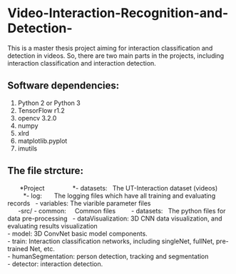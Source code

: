 # Video-Interaction-Recognition-and-Detection-
This is a master thesis project aiming for interaction classification and detection in videos. So, there are two main parts in the projects, including interaction classification and interaction detection.   

Software dependencies: 
----------------------------------------
1. Python 2 or Python 3  
2. TensorFlow r1.2  
3. opencv 3.2.0  
4. numpy  
5. xlrd  
6. matplotlib.pyplot  
7. imutils  


The file strcture:
----------------------------------------
        *Project
                *- datasets:   The UT-Interaction dataset (videos)  
                *- log:        The logging files which have all training and evaluating records  
        - variables:  The viarible parameter files  
        -src/
             - common:     Common files   
             - datasets:   The python files for data pre-processing  
             - dataVisualization: 3D CNN data visualization, and evaluating results visualization  
             - model:      3D ConvNet basic model components.  
             - train:      Interaction classification networks, including singleNet, fullNet, pre-trained Net, etc.  
             - humanSegmentation: person detection, tracking and segmentation  
             - detector:   interaction detection.  
        

